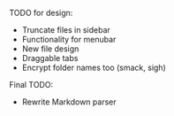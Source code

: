 TODO for design:

* Truncate files in sidebar
* Functionality for menubar
* New file design
* Draggable tabs
* Encrypt folder names too (smack, sigh)

Final TODO:

* Rewrite Markdown parser
